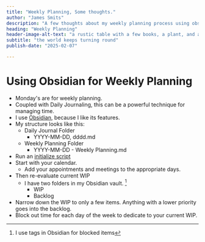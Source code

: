 ```yaml
--- 
title: "Weekly Planning, Some thoughts."
author: "James Smits"
description: "A few thoughts about my weekly planning process using obsidian."
heading: "Weekly Planning"
header-image-alt-text: "a rustic table with a few books, a plant, and a pen in front of a bokeh view of a room with soft lighting, maybe industrial space reclaimed as office space."
subtitle: "the world keeps turning round"
publish-date: "2025-02-07"

---
```


# Using Obsidian for Weekly Planning

- Monday's are for weekly planning.
- Coupled with Daily Journaling, this can be a powerful technique for managing time.
- I use [Obsidian](https://obsidian.md/), because I like its features.
- My structure looks like this:
	- Daily Journal Folder
		- YYYY-MM-DD, dddd.md
	- Weekly Planning Folder
		- YYYY-MM-DD - Weekly Planning.md
- Run an <a href="../Creating-A-Weekly-Planning-Script">initialize script</a>
- Start with your calendar. 
	- Add your appointments and meetings to the appropriate days.
- Then re-evaluate current WIP
	- I have two folders in my Obsidian vault.  [^1]
		- WIP
		- Backlog
- Narrow down the WIP to only a few items.  Anything with a lower priority goes into the backlog.
- Block out time for each day of the week to dedicate to your current WIP.

[^1]: I use tags in Obsidian for blocked items
